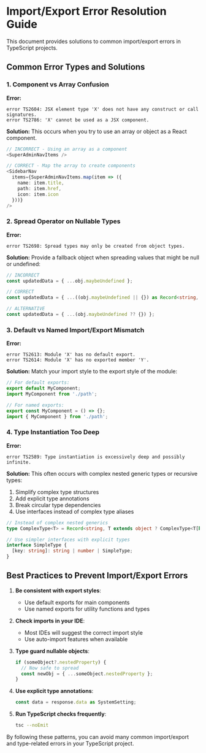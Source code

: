
# Import/Export Error Resolution Guide

This document provides solutions to common import/export errors in TypeScript projects.

## Common Error Types and Solutions

### 1. Component vs Array Confusion

**Error:**
```
error TS2604: JSX element type 'X' does not have any construct or call signatures.
error TS2786: 'X' cannot be used as a JSX component.
```

**Solution:**
This occurs when you try to use an array or object as a React component. 

```typescript
// INCORRECT - Using an array as a component
<SuperAdminNavItems />

// CORRECT - Map the array to create components
<SidebarNav 
  items={SuperAdminNavItems.map(item => ({
    name: item.title,
    path: item.href,
    icon: item.icon
  }))}
/>
```

### 2. Spread Operator on Nullable Types

**Error:**
```
error TS2698: Spread types may only be created from object types.
```

**Solution:**
Provide a fallback object when spreading values that might be null or undefined:

```typescript
// INCORRECT
const updatedData = { ...obj.maybeUndefined };

// CORRECT
const updatedData = { ...((obj.maybeUndefined || {}) as Record<string, any>) };

// ALTERNATIVE
const updatedData = { ...(obj.maybeUndefined ?? {}) };
```

### 3. Default vs Named Import/Export Mismatch

**Error:**
```
error TS2613: Module 'X' has no default export.
error TS2614: Module 'X' has no exported member 'Y'.
```

**Solution:**
Match your import style to the export style of the module:

```typescript
// For default exports:
export default MyComponent; 
import MyComponent from './path';

// For named exports:
export const MyComponent = () => {};
import { MyComponent } from './path';
```

### 4. Type Instantiation Too Deep

**Error:**
```
error TS2589: Type instantiation is excessively deep and possibly infinite.
```

**Solution:**
This often occurs with complex nested generic types or recursive types:

1. Simplify complex type structures
2. Add explicit type annotations
3. Break circular type dependencies
4. Use interfaces instead of complex type aliases

```typescript
// Instead of complex nested generics
type ComplexType<T> = Record<string, T extends object ? ComplexType<T[keyof T]> : T>;

// Use simpler interfaces with explicit types
interface SimpleType {
  [key: string]: string | number | SimpleType;
}
```

## Best Practices to Prevent Import/Export Errors

1. **Be consistent with export styles**:
   - Use default exports for main components
   - Use named exports for utility functions and types

2. **Check imports in your IDE**:
   - Most IDEs will suggest the correct import style
   - Use auto-import features when available

3. **Type guard nullable objects**:
   ```typescript
   if (someObject?.nestedProperty) {
     // Now safe to spread
     const newObj = { ...someObject.nestedProperty };
   }
   ```

4. **Use explicit type annotations**:
   ```typescript
   const data = response.data as SystemSetting; 
   ```

5. **Run TypeScript checks frequently**:
   ```bash
   tsc --noEmit
   ```

By following these patterns, you can avoid many common import/export and type-related errors in your TypeScript project.
